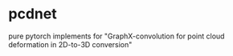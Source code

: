 # pcdnet
pure pytorch implements for "GraphX-convolution for point cloud deformation in 2D-to-3D conversion"
